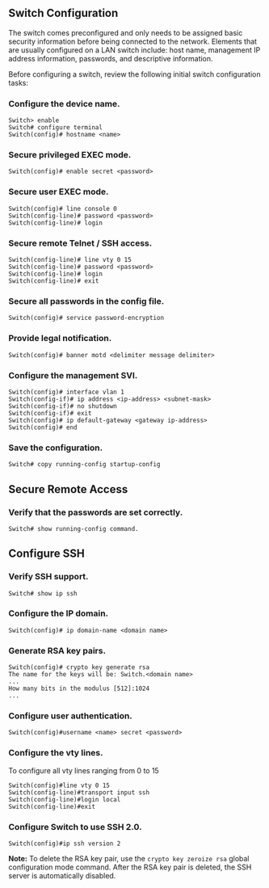 ## Switch Configuration
The switch comes preconfigured and only needs to be assigned basic security information before being connected to the network. Elements that are usually configured on a LAN switch include: host name, management IP address information, passwords, and descriptive information.

Before configuring a switch, review the following initial switch configuration tasks:

### Configure the device name.

```console
Switch> enable
Switch# configure terminal
Switch(config)# hostname <name>
```

### Secure privileged EXEC mode.

```console
Switch(config)# enable secret <password>
```

### Secure user EXEC mode.

```console
Switch(config)# line console 0
Switch(config-line)# password <password>
Switch(config-line)# login
```

### Secure remote Telnet / SSH access.

```console
Switch(config-line)# line vty 0 15
Switch(config-line)# password <password>
Switch(config-line)# login
Switch(config-line)# exit
```


### Secure all passwords in the config file.

```console
Switch(config)# service password-encryption
```

### Provide legal notification.

```console
Switch(config)# banner motd <delimiter message delimiter>
```

### Configure the management SVI.
  
```console
Switch(config)# interface vlan 1
Switch(config-if)# ip address <ip-address> <subnet-mask>
Switch(config-if)# no shutdown
Switch(config-if)# exit
Switch(config)# ip default-gateway <gateway ip-address>
Switch(config)# end
```

### Save the configuration.
  
```console
Switch# copy running-config startup-config
```
## Secure Remote Access

### Verify that the passwords are set correctly. 

```console
Switch# show running-config command.
```

## Configure SSH

### Verify SSH support.

```console
Switch# show ip ssh
```
### Configure the IP domain.

```console
Switch(config)# ip domain-name <domain name>
```
### Generate RSA key pairs.

```console
Switch(config)# crypto key generate rsa
The name for the keys will be: Switch.<domain name>
...
How many bits in the modulus [512]:1024
...  
```

### Configure user authentication.

```console
Switch(config)#username <name> secret <password>
```

### Configure the vty lines.

To configure all vty lines ranging from 0 to 15

```console
Switch(config)#line vty 0 15
Switch(config-line)#transport input ssh
Switch(config-line)#login local
Switch(config-line)#exit
```

### Configure Switch to use SSH 2.0.

```console
Switch(config)#ip ssh version 2
```

**Note:** To delete the RSA key pair, use the `crypto key zeroize rsa` global configuration mode command. After the RSA key pair is deleted, the SSH server is automatically disabled.
